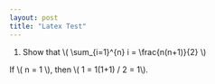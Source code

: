 ```yaml
---
layout: post
title: "Latex Test"
---
```



1. Show that \\( \sum_{i=1}^{n} i = \frac{n(n+1)}{2} \\)

If \\( n = 1 \\), then \\( 1 = 1(1+1) / 2 = 1\\).